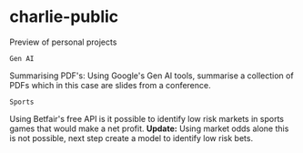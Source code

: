 # charlie-public
Preview of personal projects

`Gen AI`

Summarising PDF's: Using Google's Gen AI tools, summarise a collection of PDFs which in this case are slides from a conference.

`Sports` 

Using Betfair's free API is it possible to identify low risk markets in sports games that would make a net profit.
**Update:** Using market odds alone this is not possible, next step create a model to identify low risk bets.
